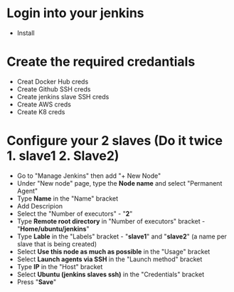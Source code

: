 # Login into your jenkins
- Install

# Create the required credantials
- Creat Docker Hub creds
- Create Github SSH creds
- Create jenkins slave SSH creds
- Create AWS creds
- Create K8 creds

# Configure your 2 slaves (Do it twice 1. slave1 2. Slave2)
- Go to "Manage Jenkins" then add "+ New Node"
- Under "New node" page, type the **Node name** and select "Permanent Agent"
- Type **Name** in the "Name" bracket
- Add Descripion
- Select the "Number of executors" - "**2**"
- Type **Remote root directory** in "Number of executors" bracket - "**Home/ubuntu/jenkins**"
- Type **Lable** in the "Labels" bracket - "**slave1**" and "**slave2**" (a name per slave that is being created)
- Select **Use this node as much as possible** in the "Usage" bracket
- Select **Launch agents via SSH** in the "Launch method" bracket
- Type **IP** in the "Host" bracket
- Select **Ubuntu (jenkins slaves ssh)**  in the "Credentials" bracket
- Press "**Save**"
